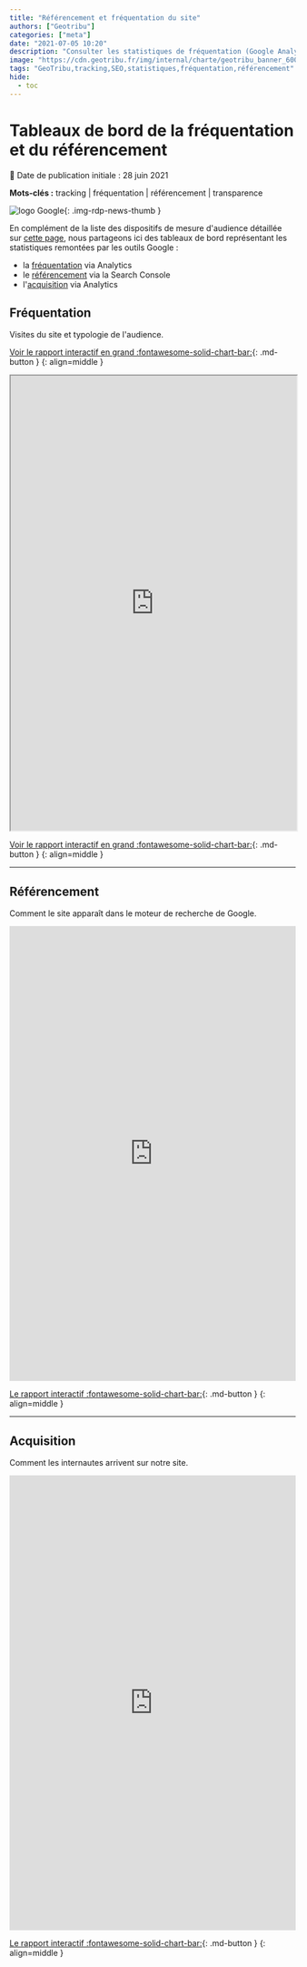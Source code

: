 ```yaml
---
title: "Référencement et fréquentation du site"
authors: ["Geotribu"]
categories: ["meta"]
date: "2021-07-05 10:20"
description: "Consulter les statistiques de fréquentation (Google Analytics) et de référencement (Google Search) de Geotribu."
image: "https://cdn.geotribu.fr/img/internal/charte/geotribu_banner_600x300.png"
tags: "GeoTribu,tracking,SEO,statistiques,fréquentation,référencement"
hide:
  - toc
---
```


# Tableaux de bord de la fréquentation et du référencement

:calendar: Date de publication initiale : 28 juin 2021

**Mots-clés :** tracking | fréquentation | référencement | transparence

![logo Google](https://cdn.geotribu.fr/img/logos-icones/entreprises_association/google/google.webp "logo Google"){: .img-rdp-news-thumb }

En complément de la liste des dispositifs de mesure d'audience détaillée sur [cette page](/team/confidentialite/), nous partageons ici des tableaux de bord représentant les statistiques remontées par les outils Google :

- la [fréquentation](#frequentation) via Analytics
- le [référencement](#referencement) via la Search Console
- l'[acquisition](#acquisition) via Analytics

## Fréquentation

Visites du site et typologie de l'audience.

[Voir le rapport interactif en grand :fontawesome-solid-chart-bar:](https://datastudio.google.com/s/vJelbgNjfJs){: .md-button }
{: align=middle }

<iframe width="100%" height="800" src="https://datastudio.google.com/embed/reporting/05f16e84-9ddc-47d6-908f-f664f5cd6b46/page/5M1KC" frameborder="1" style="border:0.5" allowfullscreen></iframe>

[Voir le rapport interactif en grand :fontawesome-solid-chart-bar:](https://datastudio.google.com/s/vJelbgNjfJs){: .md-button }
{: align=middle }

----

## Référencement

Comment le site apparaît dans le moteur de recherche de Google.

<iframe width="100%" height="800" src="https://datastudio.google.com/embed/reporting/4e5a1444-7b04-42fb-b44e-761713274719/page/5F1KC" frameborder="0" style="border:0" allowfullscreen></iframe>

[Le rapport interactif :fontawesome-solid-chart-bar:](https://datastudio.google.com/s/poQHpKWzFaE){: .md-button }
{: align=middle }

----

## Acquisition

Comment les internautes arrivent sur notre site.

<iframe width="100%" height="800" src="https://datastudio.google.com/embed/reporting/4e5a1444-7b04-42fb-b44e-761713274719/page/5F1KC" frameborder="0" style="border:0" allowfullscreen></iframe>

[Le rapport interactif :fontawesome-solid-chart-bar:](https://datastudio.google.com/s/poQHpKWzFaE){: .md-button }
{: align=middle }
